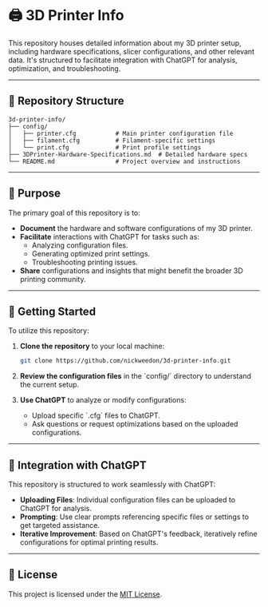 # 🖨️ 3D Printer Info

This repository houses detailed information about my 3D printer setup, including hardware specifications, slicer configurations, and other relevant data. It's structured to facilitate integration with ChatGPT for analysis, optimization, and troubleshooting.

---

## 📁 Repository Structure

```
3d-printer-info/
├── config/
│   ├── printer.cfg           # Main printer configuration file
│   ├── filament.cfg          # Filament-specific settings
│   └── print.cfg             # Print profile settings
├── 3DPrinter-Hardware-Specifications.md  # Detailed hardware specs
└── README.md                 # Project overview and instructions
```

---

## 🔧 Purpose

The primary goal of this repository is to:

- **Document** the hardware and software configurations of my 3D printer.
- **Facilitate** interactions with ChatGPT for tasks such as:
  - Analyzing configuration files.
  - Generating optimized print settings.
  - Troubleshooting printing issues.
- **Share** configurations and insights that might benefit the broader 3D printing community.

---

## 🚀 Getting Started

To utilize this repository:

1. **Clone the repository** to your local machine:
   ```bash
   git clone https://github.com/nickweedon/3d-printer-info.git
   ```

2. **Review the configuration files** in the \`config/\` directory to understand the current setup.

3. **Use ChatGPT** to analyze or modify configurations:
   - Upload specific \`.cfg\` files to ChatGPT.
   - Ask questions or request optimizations based on the uploaded configurations.

---

## 🤖 Integration with ChatGPT

This repository is structured to work seamlessly with ChatGPT:

- **Uploading Files**: Individual configuration files can be uploaded to ChatGPT for analysis.
- **Prompting**: Use clear prompts referencing specific files or settings to get targeted assistance.
- **Iterative Improvement**: Based on ChatGPT's feedback, iteratively refine configurations for optimal printing results.

---

## 📄 License

This project is licensed under the [MIT License](LICENSE).
